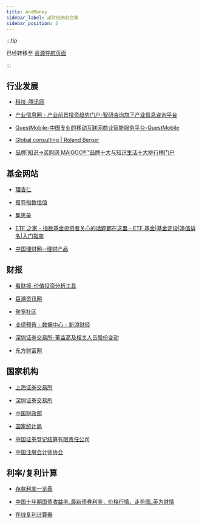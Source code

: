 ```yaml
---
title: AndMoney
sidebar_label: 💰财经网站合集
sidebar_position: 2
---
```


:::tip

已经转移至 [资源导航页面](https://source.pokeai.cn/)

:::

## 行业发展

- [科技-腾讯网](https://new.qq.com/ch/tech/)
- [产业信息网 - 产业前景投资趋势门户-智研咨询旗下产业信息咨询平台](https://www.chyxx.com/)
- [QuestMobile-中国专业的移动互联网商业智能服务平台-QuestMobile](https://www.questmobile.com.cn/)
- [Global consulting | Roland Berger](https://www.rolandberger.com/en/)

- [品牌|知识→买购网 MAIGOO®™品牌十大与知识生活十大排行榜门户](https://www.maigoo.com/)

## 基金网站

- [理杏仁](https://www.lixinger.com/profile/center/home/all)
- [蛋卷指数估值](https://danjuanapp.com/djmodule/value-center?channel=1300100141)
- [集思录](https://www.jisilu.cn/)
- [ETF 之家 - 指数基金投资者关心的话题都在这里 - ETF 基金|基金定投|净值排名|入门指南](http://www.etf.group/)

- [中国理财网--理财产品](https://www.chinawealth.com.cn/zzlc/jsp/lccp.jsp)

## 财报

- [看财报-价值投资分析工具](https://www.kancaibao.com/)
- [巨潮资讯网](http://www.cninfo.com.cn/new/index)
- [聚宽社区](https://www.joinquant.com/view/community/list?listType=1)

- [业绩预告 - 数据中心 - 新浪财经](http://vip.stock.finance.sina.com.cn/q/go.php/vFinanceAnalyze/kind/performance/index.phtml)
  
- [深圳证券交易所-董监高及相关人员股份变动](http://www.szse.cn/disclosure/supervision/change/?TABKEY-select=tab2)

- [东方财富网](https://www.eastmoney.com/)

## 国家机构

- [上海证券交易所](http://www.sse.com.cn/)
- [深圳证券交易所](http://www.szse.cn/)
  
- [中国财政部](http://www.mof.gov.cn/index.htm)
- [国家统计局](http://www.stats.gov.cn/)
- [中国证券登记结算有限责任公司](http://www.chinaclear.cn/zdjs/tjyb1/center_tjbg.shtml)

- [中国注册会计师协会](https://www.cicpa.org.cn/)

## 利率/复利计算

- [存款利率一览表](https://bank.cngold.org/yhckll/)

- [中国十年期国债收益率_最新债券利率，价格行情，走势图_英为财情](https://cn.investing.com/rates-bonds/china-10-year-bond-yield?__cf_chl_jschl_tk__=2FtYRgNcr4olfYfbea5UymmGUj_5zkYMK_ftyvNGG9U-1640560252-0-gaNycGzNCKU)

- [在线复利计算器](https://tool.520101.com/calculator/fuli/)
